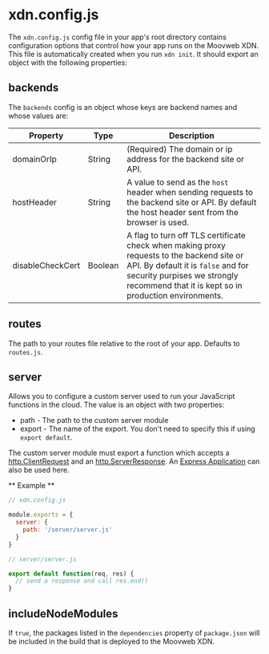 # xdn.config.js

The `xdn.config.js` config file in your app's root directory contains configuration options that control how your app runs on the Moovweb XDN. This file is automatically created when you run `xdn init`. It should export an object with the following properties:

## backends

The `backends` config is an object whose keys are backend names and whose values are:

| Property | Type | Description |
| -------- | ---- | ----------- |
| domainOrIp | String | (Required) The domain or ip address for the backend site or API. |
| hostHeader | String | A value to send as the `host` header when sending requests to the backend site or API.  By default the host header sent from the browser is used. |
| disableCheckCert | Boolean | A flag to turn off TLS certificate check when making proxy requests to the backend site or API.  By default it is `false` and for security purpises we strongly recommend that it is kept so in production environments. |

## routes

The path to your routes file relative to the root of your app.  Defaults to `routes.js`.

## server

Allows you to configure a custom server used to run your JavaScript functions in the cloud. The value is an object with two properties:

* path - The path to the custom server module 
* export - The name of the export. You don't need to specify this if using `export default`.

The custom server module must export a function which accepts a [http.ClientRequest](https://nodejs.org/api/http.html#http_class_http_clientrequest) and an [http.ServerResponse](https://nodejs.org/api/http.html#http_class_http_serverresponse). An [Express Application](https://expressjs.com/en/4x/api.html#app) can also be used here.

** Example **

```js
// xdn.config.js

module.exports = {
  server: {
    path: '/server/server.js'
  }
}
```

```js
// server/server.js

export default function(req, res) {
  // send a response and call res.end()
}
```

## includeNodeModules

If `true`, the packages listed in the `dependencies` property of `package.json` will be included in the build that is deployed to the Moovweb XDN. 
